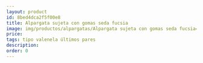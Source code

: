 ```yaml
---
layout: product
id: 8bed4dca2f5f00e8
title: Alpargata sujeta con gomas seda fucsia
image: img/productos/alpargatas/Alpargata sujeta con gomas seda fucsia==tipo valenela últimos pares.webp
price: 
tags: tipo valenela últimos pares
description: 
order: 0
---
```

